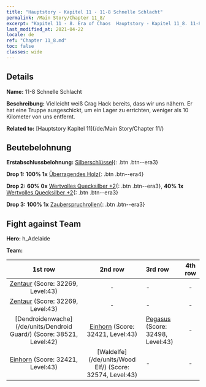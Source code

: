 ```yaml
---
title: "Hauptstory - Kapitel 11 - 11-8 Schnelle Schlacht"
permalink: /Main Story/Chapter 11_8/
excerpt: "Kapitel 11 - 8. Era of Chaos  Hauptstory - Kapitel 11_8. 11-8 Schnelle Schlacht"
last_modified_at: 2021-04-22
locale: de
ref: "Chapter 11_8.md"
toc: false
classes: wide
---
```


## Details

 **Name:** 11-8 Schnelle Schlacht

 **Beschreibung:** Vielleicht weiß Crag Hack bereits, dass wir uns nähern. Er hat eine Truppe ausgeschickt, um ein Lager zu errichten, weniger als 10 Kilometer von uns entfernt.

 **Related to:** [Hauptstory Kapitel 11](/de/Main Story/Chapter 11/)

## Beutebelohnung

 **Erstabschlussbelohnung:** [Silberschlüssel](/ItemsDE/con_693/){: .btn .btn--era3}

 **Drop 1:** **100% 1x** [Überragendes Holz](/ItemsDE/mat_34/){: .btn .btn--era4}

 **Drop 2:** **60% 0x** [Wertvolles Quecksilber +2](/ItemsDE/mat_28/){: .btn .btn--era3}, **40% 1x** [Wertvolles Quecksilber +2](/ItemsDE/mat_28/){: .btn .btn--era3}

 **Drop 3:** **100% 1x** [Zauberspruchrollen](/ItemsDE/con_694/){: .btn .btn--era3}


## Fight against Team
 **Hero:** h_Adelaide

 **Team:**


  | 1st row | 2nd row | 3rd row | 4th row |
  |:----:|:----:|:----|:----:|
  | [Zentaur](/de/units/Centaur/) (Score: 32269, Level:43)  | - | - | - |
  | [Zentaur](/de/units/Centaur/) (Score: 32269, Level:43)  | - | - | - |
  | [Dendroidenwache](/de/units/Dendroid Guard/) (Score: 38521, Level:42)  | [Einhorn](/de/units/Unicorn/) (Score: 32421, Level:43)  | [Pegasus](/de/units/Pegasus/) (Score: 32498, Level:43)  | - |
  | [Einhorn](/de/units/Unicorn/) (Score: 32421, Level:43)  | [Waldelfe](/de/units/Wood Elf/) (Score: 32574, Level:43)  | - | - |



